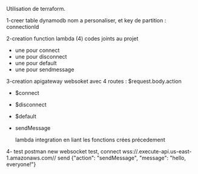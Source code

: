 Utilisation de terraform.


1-creer table dynamodb nom a personaliser, et key de partition : connectionId

2-creation function lambda (4) codes joints au projet

- une pour connect
- une pour disconnect
- une pour default
- une pour sendmessage

3-creation apigateway  websoket avec 4 routes :
$request.body.action

- $connect
- $disconnect
- $default
- sendMessage

  lambda integration en liant les fonctions crées précedement



4- test
postman new websocket test, 
connect
wss://<id api>.execute-api.us-east-1.amazonaws.com/<stage>/
send
{"action": "sendMessage", "message": "hello, everyone!"}
